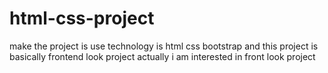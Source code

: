 # html-css-project
make the project is use technology is html css bootstrap and  this project is basically frontend look project actually i am  interested in front look project
